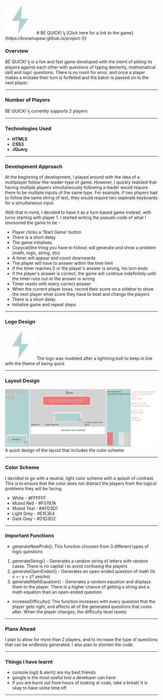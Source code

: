 <img src="img/logo.png" width="100px">
# BE QUICK! ϟ
[Click here for a link to the game](https://knownopear.github.io/project-1/)



### Overview

BE QUICK! ϟ is a fun and fast game developed with the intent of pitting its players against each other with questions of typing dexterity, mathematical skill and logic questions. There is no room for error, and once a player makes a mistake their turn is forfeited and the baton is passed on to the next player.


---


### Number of Players
BE QUICK! ϟ currently supports 2 players


---


### Technologies Used
* **HTML5**
* **CSS3**
* **JQuery**


---


### Development Approach
At the beginning of development, I played around with the idea of a multiplayer follow-the-leader-type of game. However, I quickly realised that having multiple players simultaneously following a leader would require there to be multiple inputs of the same type. For example, if two players had to follow the same string of text, they would require two seperate keyboards for a simultaneous input. 

With that in mind, I decided to have it as a turn-based game instead, with turns starting with player 1. I started writing the pseudo-code of what I envisoned the game to be - 
* Player clicks a 'Start Game' button
* There is a short delay
* The game initialises
* Copycat(the thing you have to follow) will generate and show a problem (math, logic, string, etc)
* A timer will appear and count downwards
* The player will have to answer within the time limit
* If the timer reaches 0 or the player's answer is wrong, his turn ends
* If the player's answer is correct, the game will continue indefinitely until the timer runs out or the answer is wrong
* Timer resets with every correct answer
* When the current player loses, record their score on a sidebar to show the next player what score they have to beat and change the players
* There is a short delay
* Initialise game and repeat steps


---


### Logo Design
<img src="img/logo.png" width="100px">
The logo was modeled after a lightning bolt to keep in line with the theme of being quick


---


### Layout Design
<img src="img/layout.png" width="700px">
A quick design of the layout that includes the color scheme


---


### Color Scheme
I decided to go with a neutral, light color scheme with a splash of contrast. This is to ensure that the color does not distract the players from the logical problems they will be facing
* White - #FFFFFF
* Muted Red - #F0787A
* Muted Teal - #AFD3D1 
* Light Grey - #E1E3E4
* Dark Grey - #D1D3D2


---


### Important Functions
* generateNewProb();
This function chooses from 3 different types of logic questions 
1) generateString() - Generates a random string of letters with random cases. There is no capital I to avoid confusing the players
2) generateOpenEnded() - Generates an open-ended question of math (Is x +- y = z? yes/no)
3) generateMathEquation() - Generates a random equation
and displays them to the player. There is a higher chance of getting a string and a math equation than an open-ended question.


* increaseDifficulty()
This function increases with every question that the player gets right, and affects all of the generated questions that come after. When the player changes, the difficulty level resets.


---


### Plans Ahead
I plan to allow for more than 2 players, and to increase the type of questions that can be endlessly generated. I also plan to shorten the code.


---


### Things I have learnt
* console.log() & alert() are my best friends
* google is the most useful tool a developer can have
* if you are burnt out from hours of looking at code, take a break! It is okay to have some time off


---
